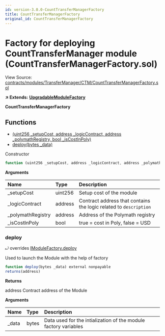 ```yaml
---
id: version-3.0.0-CountTransferManagerFactory
title: CountTransferManagerFactory
original_id: CountTransferManagerFactory
---
```


# Factory for deploying CountTransferManager module \(CountTransferManagerFactory.sol\)

View Source: [contracts/modules/TransferManager/CTM/CountTransferManagerFactory.sol](https://github.com/remon-nashid/polymath-core/tree/0c5593835be9dcec69d8de5b12eb17bc7cd77adc/contracts/modules/TransferManager/CTM/CountTransferManagerFactory.sol)

**↗ Extends:** [**UpgradableModuleFactory**](upgradablemodulefactory.md)

**CountTransferManagerFactory**

## Functions

* [\(uint256 \_setupCost, address \_logicContract, address \_polymathRegistry, bool \_isCostInPoly\)](counttransfermanagerfactory.md)
* [deploy\(bytes \_data\)](counttransfermanagerfactory.md#deploy)

Constructor

```javascript
function (uint256 _setupCost, address _logicContract, address _polymathRegistry, bool _isCostInPoly) public nonpayable UpgradableModuleFactory
```

**Arguments**

| Name | Type | Description |
| :--- | :--- | :--- |
| \_setupCost | uint256 | Setup cost of the module |
| \_logicContract | address | Contract address that contains the logic related to `description` |
| \_polymathRegistry | address | Address of the Polymath registry |
| \_isCostInPoly | bool | true = cost in Poly, false = USD |

### deploy

⤾ overrides [IModuleFactory.deploy](imodulefactory.md#deploy)

Used to launch the Module with the help of factory

```javascript
function deploy(bytes _data) external nonpayable
returns(address)
```

**Returns**

address Contract address of the Module

**Arguments**

| Name | Type | Description |
| :--- | :--- | :--- |
| \_data | bytes | Data used for the intialization of the module factory variables |

